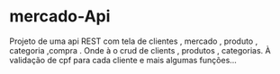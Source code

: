 # mercado-Api
Projeto de uma api REST com tela de clientes , mercado , produto , categoria ,compra .
Onde à o crud de clients , produtos , categorias.
À validação de cpf para cada cliente 
e mais algumas funções... 
 
